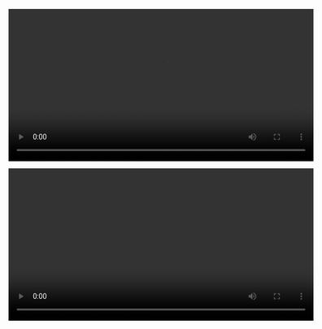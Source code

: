 <video src="https://github.com/chaolongy/KDTalker/blob/main/assets/comparative.mp4" controls width="600"></video>

<video src="https://github.com/chaolongy/KDTalker/blob/main/assets/cross-identity.mp4" controls width="600"></video>
